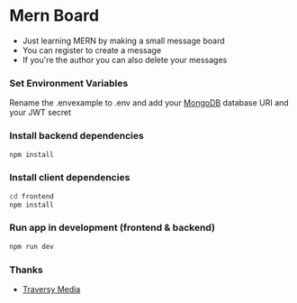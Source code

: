 # Mern Board

- Just learning MERN by making a small message board
- You can register to create a message
- If you're the author you can also delete your messages

### Set Environment Variables

Rename the .envexample to .env and add your [MongoDB](https://www.mongodb.com/) database URI and your JWT secret

### Install backend dependencies

```bash
npm install
```

### Install client dependencies

```bash
cd frontend
npm install
```

### Run app in development (frontend & backend)

```bash
npm run dev
```

### Thanks

- [Traversy Media](https://github.com/bradtraversy)
